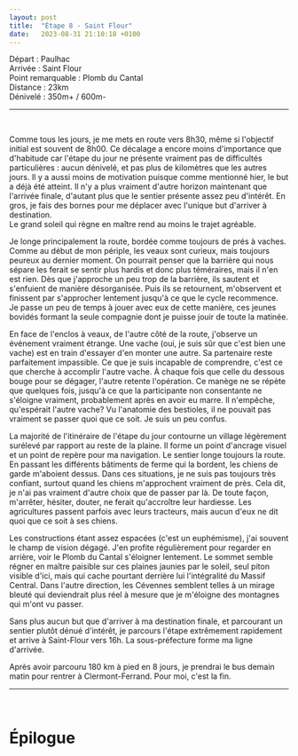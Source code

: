 ```yaml
---
layout: post
title:  "Étape 8 - Saint Flour"
date:   2023-08-31 21:10:18 +0100
---
```


Départ : Paulhac  
Arrivée : Saint Flour  
Point remarquable : Plomb du Cantal  
Distance : 23km  
Dénivelé : 350m+ / 600m-

---
<br>

Comme tous les jours, je me mets en route vers 8h30, même si l'objectif initial est souvent de 8h00.
Ce décalage a encore moins d'importance que d'habitude car l'étape du jour ne présente vraiment pas de difficultés particulières : aucun dénivelé, et pas plus de kilomètres que les autres jours.
Il y a aussi moins de motivation puisque comme mentionné hier, le but a déjà été atteint.
Il n'y a plus vraiment d'autre horizon maintenant que l'arrivée finale, d'autant plus que le sentier présente assez peu d'intérêt.
En gros, je fais des bornes pour me déplacer avec l'unique but d'arriver à destination.  
Le grand soleil qui règne en maître rend au moins le trajet agréable.

Je longe principalement la route, bordée comme toujours de prés à vaches.
Comme au début de mon périple, les veaux sont curieux, mais toujours peureux au dernier moment.
On pourrait penser que la barrière qui nous sépare les ferait se sentir plus hardis et donc plus téméraires, mais il n'en est rien.
Dès que j'approche un peu trop de la barrière, ils sautent et s'enfuient de manière désorganisée.
Puis ils se retournent, m'observent et finissent par s'approcher lentement jusqu'à ce que le cycle recommence.
Je passe un peu de temps à jouer avec eux de cette manière, ces jeunes bovidés formant la seule compagnie dont je puisse jouir de toute la matinée.

En face de l'enclos à veaux, de l'autre côté de la route, j'observe un événement vraiment étrange.
Une vache (oui, je suis sûr que c'est bien une vache) est en train d'essayer d'en monter une autre.
Sa partenaire reste parfaitement impassible.
Ce que je suis incapable de comprendre, c'est ce que cherche à accomplir l'autre vache.
À chaque fois que celle du dessous bouge pour se dégager, l'autre retente l'opération.
Ce manège ne se répète que quelques fois, jusqu'à ce que la participante non consentante ne s'éloigne vraiment, probablement après en avoir eu marre.
Il n'empêche, qu'espérait l'autre vache?
Vu l'anatomie des bestioles, il ne pouvait pas vraiment se passer quoi que ce soit.
Je suis un peu confus.

La majorité de l'itinéraire de l'étape du jour contourne un village légèrement surélevé par rapport au reste de la plaine.
Il forme un point d'ancrage visuel et un point de repère pour ma navigation.
Le sentier longe toujours la route.
En passant les différents bâtiments de ferme qui la bordent, les chiens de garde m'aboient dessus.
Dans ces situations, je ne suis pas toujours très confiant, surtout quand les chiens m'approchent vraiment de près.
Cela dit, je n'ai pas vraiment d'autre choix que de passer par là.
De toute façon, m'arrêter, hésiter, douter, ne ferait qu'accroître leur hardiesse.
Les agricultures passent parfois avec leurs tracteurs, mais aucun d'eux ne dit quoi que ce soit à ses chiens.

Les constructions étant assez espacées (c'est un euphémisme), j'ai souvent le champ de vision dégagé.
J'en profite régulièrement pour regarder en arrière, voir le Plomb du Cantal s'éloigner lentement.
Le sommet semble régner en maître paisible sur ces plaines jaunies par le soleil, seul piton visible d'ici, mais qui cache pourtant derrière lui l'intégralité du Massif Central.
Dans l'autre direction, les Cévennes semblent telles à un mirage bleuté qui deviendrait plus réel à mesure que je m'éloigne des montagnes qui m'ont vu passer.

Sans plus aucun but que d'arriver à ma destination finale, et parcourant un sentier plutôt dénué d'intérêt, je parcours l'étape extrêmement rapidement et arrive à Saint-Flour vers 16h.
La sous-préfecture forme ma ligne d'arrivée.

Après avoir parcouru 180 km à pied en 8 jours, je prendrai le bus demain matin pour rentrer à Clermont-Ferrand.
Pour moi, c'est la fin.

---
<br>

# Épilogue
